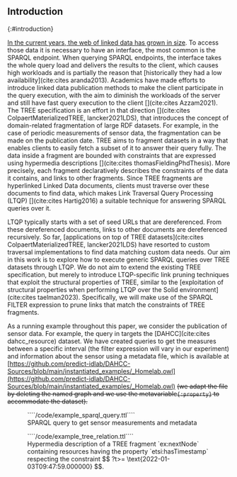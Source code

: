## Introduction
{:#introduction}

[In the current years, the web of linked data has grown in size](https://lod-cloud.net/#diagram).
To access those data it is necessary to have an interface, the most common is the SPARQL endpoint.
When querying SPARQL endpoints, the interface takes the whole query load and delivers the results to the client,
which causes high workloads and is partially the reason that [historically they had a low
availability](cite:cites aranda2013).
Academics have made efforts to introduce linked data publication methods to make the client participate in the query execution,
with the aim to diminish the workloads of the server and still have fast query execution to the client [](cite:cites Azzam2021).
The TREE specification is an effort in that direction [](cite:cites ColpaertMaterializedTREE, lancker2021LDS),
that introduces the concept of domain-related fragmentation of large RDF datasets.
For example, in the case of periodic measurements of sensor data, the fragmentation can be made on the publication date.
TREE aims to fragment datasets in a way that enables clients to easily fetch a subset of it to answer their query fully.
The data inside a fragment are bounded with constraints that are expressed using hypermedia descriptions [](cite:cites thomasFieldingPhdThesis).
More precisely, each fragment declaratively describes the constraints of the data it contains, and links to other fragments.
Since TREE fragments are hyperlinked Linked Data documents,
clients must traverse over these documents to find data,
which makes Link Traversal Query Processing (LTQP) [](cite:cites Hartig2016) a suitable technique for answering SPARQL queries over it.

LTQP typically starts with a set of seed URLs that are dereferenced.
From these dereferenced documents, links to other documents are dereferenced recursively.
So far, [applications on top of TREE datasets](cite:cites ColpaertMaterializedTREE, lancker2021LDS)
have resorted to custom traversal implementations to find data matching custom data needs.
Our aim in this work is to explore how to execute generic SPARQL queries over TREE datasets through LTQP.
We do not aim to extend the existing TREE specification,
but merely to introduce LTQP-specific link pruning techniques that exploit the structural properties of TREE,
similar to the [exploitation of structural properties when performing LTQP over the Solid environment](cite:cites taelman2023).
Specifically, we will make use of the SPARQL FILTER expression to prune links that match the constraints of TREE fragments.

As a running example throughout this paper, we consider the publication of sensor data.
For example, the query in [](#example-sparql) targets the [DAHCC](cite:cites dahcc_resource) dataset.
We have created queries to get the measures between a specific interval (the filter expression will vary in our experiment) 
and information about the sensor using a metadata file, which is available at
[https://github.com/predict-idlab/DAHCC-Sources/blob/main/instantiated_examples/_Homelab.owl](https://github.com/predict-idlab/DAHCC-Sources/blob/main/instantiated_examples/_Homelab.owl) 
<del class="comment" data-author="RT">(we adapt the file by deleting the named graph and we use the metavariable`{:property}` to accommodate the dataset).</del> 

<div class="sidebysidecontainer" style="align-items: stretch !important; ">
<figure id="example-sparql" class="listing" style="padding-right: 5px; padding-left: 5px; height='100%'">
````/code/example_sparql_query.ttl````
<figcaption markdown="block">
SPARQL query to get sensor measurements and metadata
</figcaption>
</figure>

<figure id="TREE-relation-turtle-example" class="listing" style="padding-right: 5px; padding-left: 5px">
````/code/example_tree_relation.ttl````
<figcaption markdown="block">
Hypermedia description of a TREE fragment `ex:nextNode` containing resources having the property `etsi:hasTimestamp`
respecting the constraint $$ ?t>= \text{2022-01-03T09:47:59.000000} $$.
</figcaption>
</figure>
</div>
